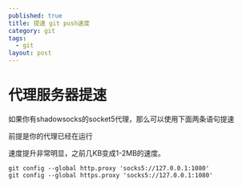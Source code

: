 ```yaml
---
published: true
title: 提速 git push速度
category: git
tags: 
  - git
layout: post
---
```




# 代理服务器提速

如果你有shadowsocks的socket5代理，那么可以使用下面两条语句提速

前提是你的代理已经在运行

速度提升非常明显，之前几KB变成1-2MB的速度。

``` 
git config --global http.proxy 'socks5://127.0.0.1:1080' 
git config --global https.proxy 'socks5://127.0.0.1:1080'
```
